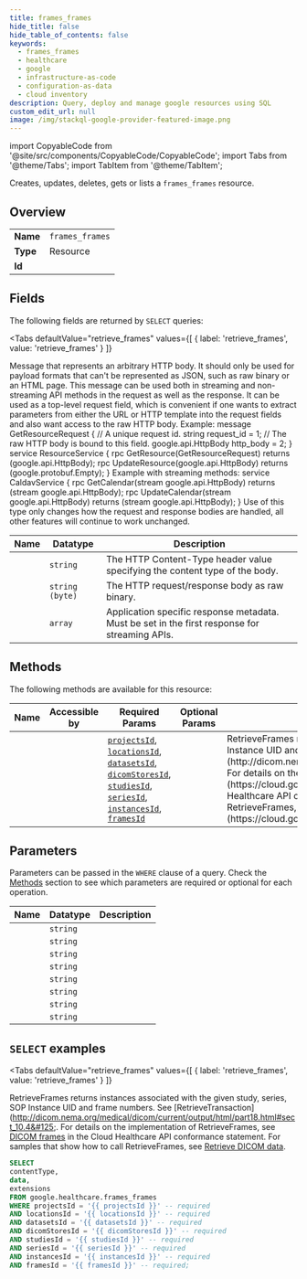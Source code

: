 ```yaml
--- 
title: frames_frames
hide_title: false
hide_table_of_contents: false
keywords:
  - frames_frames
  - healthcare
  - google
  - infrastructure-as-code
  - configuration-as-data
  - cloud inventory
description: Query, deploy and manage google resources using SQL
custom_edit_url: null
image: /img/stackql-google-provider-featured-image.png
---
```


import CopyableCode from '@site/src/components/CopyableCode/CopyableCode';
import Tabs from '@theme/Tabs';
import TabItem from '@theme/TabItem';

Creates, updates, deletes, gets or lists a <code>frames_frames</code> resource.

## Overview
<table><tbody>
<tr><td><b>Name</b></td><td><code>frames_frames</code></td></tr>
<tr><td><b>Type</b></td><td>Resource</td></tr>
<tr><td><b>Id</b></td><td><CopyableCode code="google.healthcare.frames_frames" /></td></tr>
</tbody></table>

## Fields

The following fields are returned by `SELECT` queries:

<Tabs
    defaultValue="retrieve_frames"
    values={[
        { label: 'retrieve_frames', value: 'retrieve_frames' }
    ]}
>
<TabItem value="retrieve_frames">

Message that represents an arbitrary HTTP body. It should only be used for payload formats that can't be represented as JSON, such as raw binary or an HTML page. This message can be used both in streaming and non-streaming API methods in the request as well as the response. It can be used as a top-level request field, which is convenient if one wants to extract parameters from either the URL or HTTP template into the request fields and also want access to the raw HTTP body. Example: message GetResourceRequest &#123; // A unique request id. string request_id = 1; // The raw HTTP body is bound to this field. google.api.HttpBody http_body = 2; &#125; service ResourceService &#123; rpc GetResource(GetResourceRequest) returns (google.api.HttpBody); rpc UpdateResource(google.api.HttpBody) returns (google.protobuf.Empty); &#125; Example with streaming methods: service CaldavService &#123; rpc GetCalendar(stream google.api.HttpBody) returns (stream google.api.HttpBody); rpc UpdateCalendar(stream google.api.HttpBody) returns (stream google.api.HttpBody); &#125; Use of this type only changes how the request and response bodies are handled, all other features will continue to work unchanged.

<table>
<thead>
    <tr>
    <th>Name</th>
    <th>Datatype</th>
    <th>Description</th>
    </tr>
</thead>
<tbody>
<tr>
    <td><CopyableCode code="contentType" /></td>
    <td><code>string</code></td>
    <td>The HTTP Content-Type header value specifying the content type of the body.</td>
</tr>
<tr>
    <td><CopyableCode code="data" /></td>
    <td><code>string (byte)</code></td>
    <td>The HTTP request/response body as raw binary.</td>
</tr>
<tr>
    <td><CopyableCode code="extensions" /></td>
    <td><code>array</code></td>
    <td>Application specific response metadata. Must be set in the first response for streaming APIs.</td>
</tr>
</tbody>
</table>
</TabItem>
</Tabs>

## Methods

The following methods are available for this resource:

<table>
<thead>
    <tr>
    <th>Name</th>
    <th>Accessible by</th>
    <th>Required Params</th>
    <th>Optional Params</th>
    <th>Description</th>
    </tr>
</thead>
<tbody>
<tr>
    <td><a href="#retrieve_frames"><CopyableCode code="retrieve_frames" /></a></td>
    <td><CopyableCode code="select" /></td>
    <td><a href="#parameter-projectsId"><code>projectsId</code></a>, <a href="#parameter-locationsId"><code>locationsId</code></a>, <a href="#parameter-datasetsId"><code>datasetsId</code></a>, <a href="#parameter-dicomStoresId"><code>dicomStoresId</code></a>, <a href="#parameter-studiesId"><code>studiesId</code></a>, <a href="#parameter-seriesId"><code>seriesId</code></a>, <a href="#parameter-instancesId"><code>instancesId</code></a>, <a href="#parameter-framesId"><code>framesId</code></a></td>
    <td></td>
    <td>RetrieveFrames returns instances associated with the given study, series, SOP Instance UID and frame numbers. See [RetrieveTransaction] (http://dicom.nema.org/medical/dicom/current/output/html/part18.html#sect_10.4&#125;. For details on the implementation of RetrieveFrames, see [DICOM frames](https://cloud.google.com/healthcare/docs/dicom#dicom_frames) in the Cloud Healthcare API conformance statement. For samples that show how to call RetrieveFrames, see [Retrieve DICOM data](https://cloud.google.com/healthcare/docs/how-tos/dicomweb#retrieve-dicom).</td>
</tr>
</tbody>
</table>

## Parameters

Parameters can be passed in the `WHERE` clause of a query. Check the [Methods](#methods) section to see which parameters are required or optional for each operation.

<table>
<thead>
    <tr>
    <th>Name</th>
    <th>Datatype</th>
    <th>Description</th>
    </tr>
</thead>
<tbody>
<tr id="parameter-datasetsId">
    <td><CopyableCode code="datasetsId" /></td>
    <td><code>string</code></td>
    <td></td>
</tr>
<tr id="parameter-dicomStoresId">
    <td><CopyableCode code="dicomStoresId" /></td>
    <td><code>string</code></td>
    <td></td>
</tr>
<tr id="parameter-framesId">
    <td><CopyableCode code="framesId" /></td>
    <td><code>string</code></td>
    <td></td>
</tr>
<tr id="parameter-instancesId">
    <td><CopyableCode code="instancesId" /></td>
    <td><code>string</code></td>
    <td></td>
</tr>
<tr id="parameter-locationsId">
    <td><CopyableCode code="locationsId" /></td>
    <td><code>string</code></td>
    <td></td>
</tr>
<tr id="parameter-projectsId">
    <td><CopyableCode code="projectsId" /></td>
    <td><code>string</code></td>
    <td></td>
</tr>
<tr id="parameter-seriesId">
    <td><CopyableCode code="seriesId" /></td>
    <td><code>string</code></td>
    <td></td>
</tr>
<tr id="parameter-studiesId">
    <td><CopyableCode code="studiesId" /></td>
    <td><code>string</code></td>
    <td></td>
</tr>
</tbody>
</table>

## `SELECT` examples

<Tabs
    defaultValue="retrieve_frames"
    values={[
        { label: 'retrieve_frames', value: 'retrieve_frames' }
    ]}
>
<TabItem value="retrieve_frames">

RetrieveFrames returns instances associated with the given study, series, SOP Instance UID and frame numbers. See [RetrieveTransaction] (http://dicom.nema.org/medical/dicom/current/output/html/part18.html#sect_10.4&#125;. For details on the implementation of RetrieveFrames, see [DICOM frames](https://cloud.google.com/healthcare/docs/dicom#dicom_frames) in the Cloud Healthcare API conformance statement. For samples that show how to call RetrieveFrames, see [Retrieve DICOM data](https://cloud.google.com/healthcare/docs/how-tos/dicomweb#retrieve-dicom).

```sql
SELECT
contentType,
data,
extensions
FROM google.healthcare.frames_frames
WHERE projectsId = '{{ projectsId }}' -- required
AND locationsId = '{{ locationsId }}' -- required
AND datasetsId = '{{ datasetsId }}' -- required
AND dicomStoresId = '{{ dicomStoresId }}' -- required
AND studiesId = '{{ studiesId }}' -- required
AND seriesId = '{{ seriesId }}' -- required
AND instancesId = '{{ instancesId }}' -- required
AND framesId = '{{ framesId }}' -- required;
```
</TabItem>
</Tabs>
